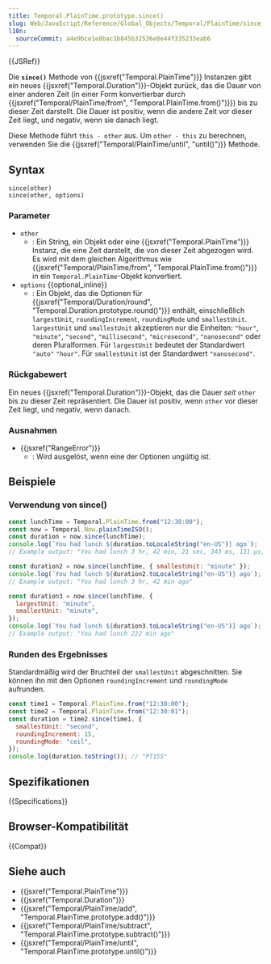 ```yaml
---
title: Temporal.PlainTime.prototype.since()
slug: Web/JavaScript/Reference/Global_Objects/Temporal/PlainTime/since
l10n:
  sourceCommit: a4e9bce1e8bac1b845b32536e0e44f335233eab6
---
```


{{JSRef}}

Die **`since()`** Methode von {{jsxref("Temporal.PlainTime")}} Instanzen gibt ein neues {{jsxref("Temporal.Duration")}}-Objekt zurück, das die Dauer von einer anderen Zeit (in einer Form konvertierbar durch {{jsxref("Temporal/PlainTime/from", "Temporal.PlainTime.from()")}}) bis zu dieser Zeit darstellt. Die Dauer ist positiv, wenn die andere Zeit vor dieser Zeit liegt, und negativ, wenn sie danach liegt.

Diese Methode führt `this - other` aus. Um `other - this` zu berechnen, verwenden Sie die {{jsxref("Temporal/PlainTime/until", "until()")}} Methode.

## Syntax

```js-nolint
since(other)
since(other, options)
```

### Parameter

- `other`
  - : Ein String, ein Objekt oder eine {{jsxref("Temporal.PlainTime")}} Instanz, die eine Zeit darstellt, die von dieser Zeit abgezogen wird. Es wird mit dem gleichen Algorithmus wie {{jsxref("Temporal/PlainTime/from", "Temporal.PlainTime.from()")}} in ein `Temporal.PlainTime`-Objekt konvertiert.
- `options` {{optional_inline}}
  - : Ein Objekt, das die Optionen für {{jsxref("Temporal/Duration/round", "Temporal.Duration.prototype.round()")}} enthält, einschließlich `largestUnit`, `roundingIncrement`, `roundingMode` und `smallestUnit`. `largestUnit` und `smallestUnit` akzeptieren nur die Einheiten: `"hour"`, `"minute"`, `"second"`, `"millisecond"`, `"microsecond"`, `"nanosecond"` oder deren Pluralformen. Für `largestUnit` bedeutet der Standardwert `"auto"` `"hour"`. Für `smallestUnit` ist der Standardwert `"nanosecond"`.

### Rückgabewert

Ein neues {{jsxref("Temporal.Duration")}}-Objekt, das die Dauer _seit_ `other` bis zu dieser Zeit repräsentiert. Die Dauer ist positiv, wenn `other` vor dieser Zeit liegt, und negativ, wenn danach.

### Ausnahmen

- {{jsxref("RangeError")}}
  - : Wird ausgelöst, wenn eine der Optionen ungültig ist.

## Beispiele

### Verwendung von since()

```js
const lunchTime = Temporal.PlainTime.from("12:30:00");
const now = Temporal.Now.plainTimeISO();
const duration = now.since(lunchTime);
console.log(`You had lunch ${duration.toLocaleString("en-US")} ago`);
// Example output: "You had lunch 3 hr, 42 min, 21 sec, 343 ms, 131 μs, 718 ns ago"

const duration2 = now.since(lunchTime, { smallestUnit: "minute" });
console.log(`You had lunch ${duration2.toLocaleString("en-US")} ago`);
// Example output: "You had lunch 3 hr, 42 min ago"

const duration3 = now.since(lunchTime, {
  largestUnit: "minute",
  smallestUnit: "minute",
});
console.log(`You had lunch ${duration3.toLocaleString("en-US")} ago`);
// Example output: "You had lunch 222 min ago"
```

### Runden des Ergebnisses

Standardmäßig wird der Bruchteil der `smallestUnit` abgeschnitten. Sie können ihn mit den Optionen `roundingIncrement` und `roundingMode` aufrunden.

```js
const time1 = Temporal.PlainTime.from("12:30:00");
const time2 = Temporal.PlainTime.from("12:30:01");
const duration = time2.since(time1, {
  smallestUnit: "second",
  roundingIncrement: 15,
  roundingMode: "ceil",
});
console.log(duration.toString()); // "PT15S"
```

## Spezifikationen

{{Specifications}}

## Browser-Kompatibilität

{{Compat}}

## Siehe auch

- {{jsxref("Temporal.PlainTime")}}
- {{jsxref("Temporal.Duration")}}
- {{jsxref("Temporal/PlainTime/add", "Temporal.PlainTime.prototype.add()")}}
- {{jsxref("Temporal/PlainTime/subtract", "Temporal.PlainTime.prototype.subtract()")}}
- {{jsxref("Temporal/PlainTime/until", "Temporal.PlainTime.prototype.until()")}}
